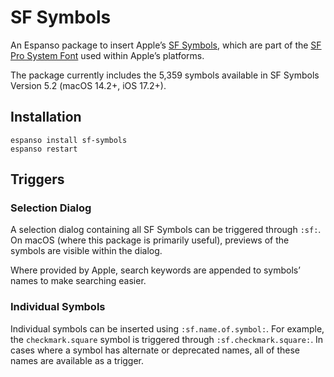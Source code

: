 # SF Symbols

An Espanso package to insert Apple’s [SF Symbols](https://developer.apple.com/sf-symbols/), which are part of the [SF Pro System Font](https://developer.apple.com/fonts/) used within Apple’s platforms.

The package currently includes the 5,359 symbols available in SF Symbols Version 5.2 (macOS 14.2+, iOS 17.2+).

## Installation

```
espanso install sf-symbols
espanso restart
```

## Triggers

### Selection Dialog

A selection dialog containing all SF Symbols can be triggered through `:sf:`. On macOS (where this package is primarily useful), previews of the symbols are visible within the dialog.

Where provided by Apple, search keywords are appended to symbols’ names to make searching easier.

### Individual Symbols

Individual symbols can be inserted using `:sf.name.of.symbol:`. For example, the `checkmark.square` symbol is triggered through `:sf.checkmark.square:`. In cases where a symbol has alternate or deprecated names, all of these names are available as a trigger.
